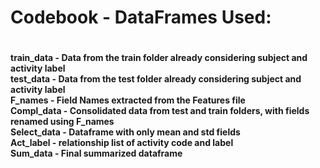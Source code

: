 <h1>Codebook - DataFrames Used:<h1>
<h4>train_data - Data from the train folder already considering subject and activity label
</br>test_data - Data from the test folder already considering subject and activity label
</br>F_names - Field Names extracted from the Features file
</br>Compl_data - Consolidated data from test and train folders, with fields renamed using F_names
</br>Select_data - Dataframe with only mean and std fields
</br>Act_label - relationship list of activity code and label
</br>Sum_data - Final summarized dataframe<h4>
 
